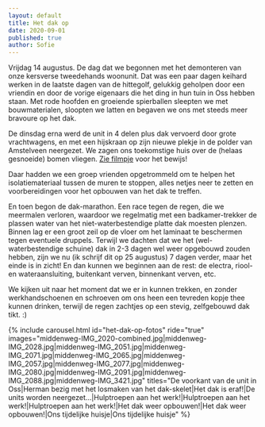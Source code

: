 ```yaml
---
layout: default
title: Het dak op
date: 2020-09-01
published: true
author: Sofie
---
```


Vrijdag 14 augustus. De dag dat we begonnen met het demonteren van onze
kersverse tweedehands woonunit. Dat was een paar dagen keihard werken in de
laatste dagen van de hittegolf, gelukkig geholpen door een vriendin en door de
vorige eigenaars die het ding in hun tuin in Oss hebben staan. Met rode hoofden
en groeiende spierballen sleepten we met bouwmaterialen, sloopten we latten en
begaven we ons met steeds meer bravoure op het dak.

De dinsdag erna werd de unit in 4 delen plus dak vervoerd door grote
vrachtwagens, en met een hijskraan op zijn nieuwe plekje in de polder van
Amstelveen neergezet. We zagen ons toekomstige huis over de (helaas gesnoeide)
bomen vliegen. [Zie filmpje](https://www.facebook.com/Dorothygemeenschap/posts/781621982677289)
voor het bewijs!

Daar hadden we een groep vrienden opgetrommeld om te helpen het
isolatiemateriaal tussen de muren te stoppen, alles netjes neer te zetten en
voorbereidingen voor het opbouwen van het dak te treffen.

En toen begon de dak-marathon. Een race tegen de regen, die we meermalen
verloren, waardoor we regelmatig met een badkamer-trekker de plassen water van
het niet-waterbestendige platte dak moesten plenzen. Binnen lag er een groot
zeil op de vloer om het laminaat te beschermen tegen eventuele druppels.
Terwijl we dachten dat we het (wel-waterbestendige schuine) dak in 2-3 dagen
wel weer opgebouwd zouden hebben, zijn we nu (ik schrijf dit op 25 augustus) 7
dagen verder, maar het einde is in zicht! En dan kunnen we beginnen aan de
rest: de electra, riool- en wateraansluiting, buitenkant verven, binnenkant
verven, etc. 

We kijken uit naar het moment dat we er in kunnen trekken, en zonder
werkhandschoenen en schroeven om ons heen een tevreden kopje thee kunnen
drinken, terwijl de regen zachtjes op een stevig, zelfgebouwd dak tikt. :)

{% include carousel.html id="het-dak-op-fotos" ride="true"
     images="middenweg-IMG_2020-combined.jpg|middenweg-IMG_2028.jpg|middenweg-IMG_2051.jpg|middenweg-IMG_2071.jpg|middenweg-IMG_2065.jpg|middenweg-IMG_2057.jpg|middenweg-IMG_2077.jpg|middenweg-IMG_2080.jpg|middenweg-IMG_2091.jpg|middenweg-IMG_2088.jpg|middenweg-IMG_3421.jpg"
     titles="De voorkant van de unit in Oss|Herman bezig met het losmaken van het dak-skelet|Het dak is eraf!|De units worden neergezet...|Hulptroepen aan het werk!|Hulptroepen aan het werk!|Hulptroepen aan het werk!|Het dak weer opbouwen!|Het dak weer opbouwen!|Ons tijdelijke huisje|Ons tijdelijke huisje" %}
